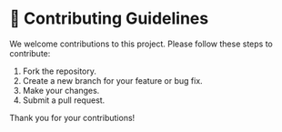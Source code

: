 # 🤝 Contributing Guidelines

We welcome contributions to this project. Please follow these steps to contribute:

1. Fork the repository.
2. Create a new branch for your feature or bug fix.
3. Make your changes.
4. Submit a pull request.

Thank you for your contributions!
